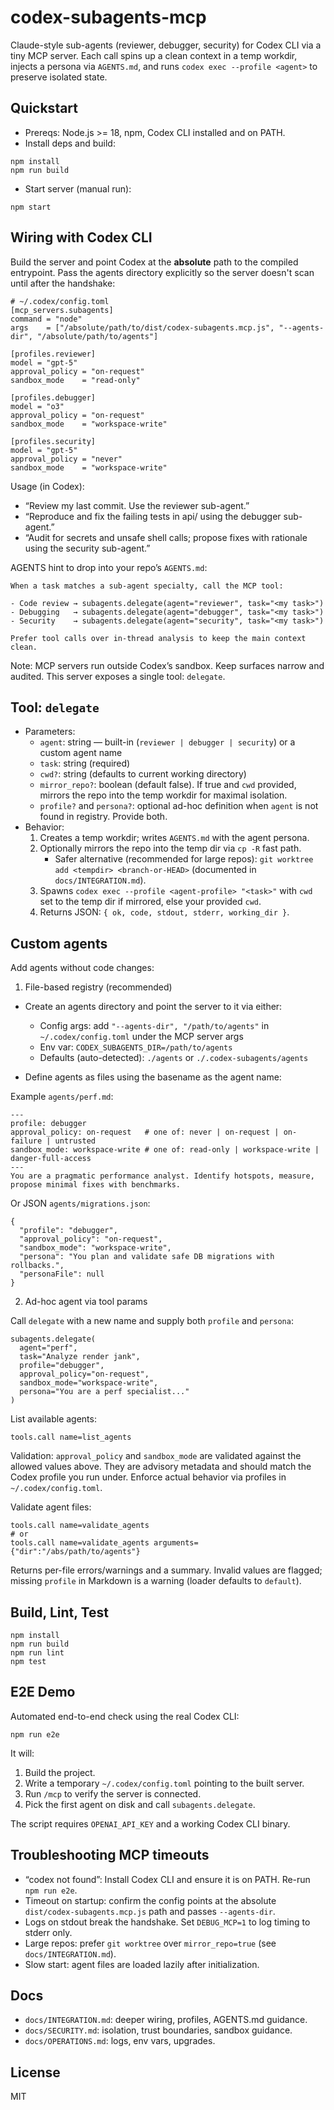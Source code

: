 # codex-subagents-mcp

Claude-style sub-agents (reviewer, debugger, security) for Codex CLI via a tiny MCP server. Each call spins up a clean context in a temp workdir, injects a persona via `AGENTS.md`, and runs `codex exec --profile <agent>` to preserve isolated state.

## Quickstart

- Prereqs: Node.js >= 18, npm, Codex CLI installed and on PATH.
- Install deps and build:

```
npm install
npm run build
```

- Start server (manual run):

```
npm start
```

## Wiring with Codex CLI

Build the server and point Codex at the **absolute** path to the compiled entrypoint. Pass the agents directory explicitly so the server doesn't scan until after the handshake:

```
# ~/.codex/config.toml
[mcp_servers.subagents]
command = "node"
args    = ["/absolute/path/to/dist/codex-subagents.mcp.js", "--agents-dir", "/absolute/path/to/agents"]

[profiles.reviewer]
model = "gpt-5"
approval_policy = "on-request"
sandbox_mode    = "read-only"

[profiles.debugger]
model = "o3"
approval_policy = "on-request"
sandbox_mode    = "workspace-write"

[profiles.security]
model = "gpt-5"
approval_policy = "never"
sandbox_mode    = "workspace-write"
```

Usage (in Codex):

- “Review my last commit. Use the reviewer sub-agent.”
- “Reproduce and fix the failing tests in api/ using the debugger sub-agent.”
- “Audit for secrets and unsafe shell calls; propose fixes with rationale using the security sub-agent.”

AGENTS hint to drop into your repo’s `AGENTS.md`:

```
When a task matches a sub-agent specialty, call the MCP tool:

- Code review → subagents.delegate(agent="reviewer", task="<my task>")
- Debugging   → subagents.delegate(agent="debugger", task="<my task>")
- Security    → subagents.delegate(agent="security", task="<my task>")

Prefer tool calls over in-thread analysis to keep the main context clean.
```

Note: MCP servers run outside Codex’s sandbox. Keep surfaces narrow and audited. This server exposes a single tool: `delegate`.

## Tool: `delegate`

- Parameters:
  - `agent`: string — built-in (`reviewer | debugger | security`) or a custom agent name
  - `task`: string (required)
  - `cwd?`: string (defaults to current working directory)
  - `mirror_repo?`: boolean (default false). If true and `cwd` provided, mirrors the repo into the temp workdir for maximal isolation.
  - `profile?` and `persona?`: optional ad-hoc definition when `agent` is not found in registry. Provide both.
- Behavior:
  1. Creates a temp workdir; writes `AGENTS.md` with the agent persona.
  2. Optionally mirrors the repo into the temp dir via `cp -R` fast path.
     - Safer alternative (recommended for large repos): `git worktree add <tempdir> <branch-or-HEAD>` (documented in `docs/INTEGRATION.md`).
  3. Spawns `codex exec --profile <agent-profile> "<task>"` with `cwd` set to the temp dir if mirrored, else your provided `cwd`.
  4. Returns JSON: `{ ok, code, stdout, stderr, working_dir }`.

## Custom agents

Add agents without code changes:

1) File-based registry (recommended)

- Create an agents directory and point the server to it via either:
  - Config args: add `"--agents-dir", "/path/to/agents"` in `~/.codex/config.toml` under the MCP server args
  - Env var: `CODEX_SUBAGENTS_DIR=/path/to/agents`
  - Defaults (auto-detected): `./agents` or `./.codex-subagents/agents`

- Define agents as files using the basename as the agent name:

Example `agents/perf.md`:

```
---
profile: debugger
approval_policy: on-request   # one of: never | on-request | on-failure | untrusted
sandbox_mode: workspace-write # one of: read-only | workspace-write | danger-full-access
---
You are a pragmatic performance analyst. Identify hotspots, measure, propose minimal fixes with benchmarks.
```

Or JSON `agents/migrations.json`:

```
{
  "profile": "debugger",
  "approval_policy": "on-request",
  "sandbox_mode": "workspace-write",
  "persona": "You plan and validate safe DB migrations with rollbacks.",
  "personaFile": null
}
```

2) Ad-hoc agent via tool params

Call `delegate` with a new name and supply both `profile` and `persona`:

```
subagents.delegate(
  agent="perf",
  task="Analyze render jank",
  profile="debugger",
  approval_policy="on-request",
  sandbox_mode="workspace-write",
  persona="You are a perf specialist..."
)
```

List available agents:

```
tools.call name=list_agents
```

Validation: `approval_policy` and `sandbox_mode` are validated against the allowed values above. They are advisory metadata and should match the Codex profile you run under. Enforce actual behavior via profiles in `~/.codex/config.toml`.

Validate agent files:

```
tools.call name=validate_agents
# or
tools.call name=validate_agents arguments={"dir":"/abs/path/to/agents"}
```
Returns per-file errors/warnings and a summary. Invalid values are flagged; missing `profile` in Markdown is a warning (loader defaults to `default`).

## Build, Lint, Test

```
npm install
npm run build
npm run lint
npm test
```

## E2E Demo

Automated end-to-end check using the real Codex CLI:

```
npm run e2e
```

It will:
1. Build the project.
2. Write a temporary `~/.codex/config.toml` pointing to the built server.
3. Run `/mcp` to verify the server is connected.
4. Pick the first agent on disk and call `subagents.delegate`.

The script requires `OPENAI_API_KEY` and a working Codex CLI binary.

## Troubleshooting MCP timeouts

- “codex not found”: Install Codex CLI and ensure it is on PATH. Re-run `npm run e2e`.
- Timeout on startup: confirm the config points at the absolute `dist/codex-subagents.mcp.js` path and passes `--agents-dir`.
- Logs on stdout break the handshake. Set `DEBUG_MCP=1` to log timing to stderr only.
- Large repos: prefer `git worktree` over `mirror_repo=true` (see `docs/INTEGRATION.md`).
- Slow start: agent files are loaded lazily after initialization.

## Docs

- `docs/INTEGRATION.md`: deeper wiring, profiles, AGENTS.md guidance.
- `docs/SECURITY.md`: isolation, trust boundaries, sandbox guidance.
- `docs/OPERATIONS.md`: logs, env vars, upgrades.

## License

MIT

